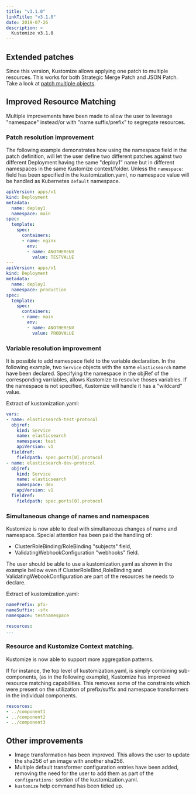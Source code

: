 ```yaml
---
title: "v3.1.0"
linkTitle: "v3.1.0"
date: 2019-07-26
description: >
  Kustomize v3.1.0
---
```


## Extended patches
Since this version, Kustomize allows applying one patch to multiple resources. This works for both Strategic Merge Patch and JSON Patch. Take a look at [patch multiple objects](https://github.com/kubernetes-sigs/kustomize/tree/master/examples/patchMultipleObjects.md).

## Improved Resource Matching

Multiple improvements have been made to allow the user to leverage "namespace"
instead/or with "name suffix/prefix" to segregate resources.

### Patch resolution improvement

The following example demonstrates how using the namespace field in the patch definition,
will let the user define two different patches against two different Deployment having the
same "deploy1" name but in different namespaces in the same Kustomize context/folder.
Unless the `namespace:` field has been specified in the kustomization.yaml, no namespace
value will be handled as Kubernetes `default` namespace.

```yaml
apiVersion: apps/v1
kind: Deployment
metadata:
  name: deploy1
  namespace: main
spec:
  template:
    spec:
      containers:
      - name: nginx
        env:
        - name: ANOTHERENV
          value: TESTVALUE
---
apiVersion: apps/v1
kind: Deployment
metadata:
  name: deploy1
  namespace: production
spec:
  template:
    spec:
      containers:
      - name: main
        env:
        - name: ANOTHERENV
          value: PRODVALUE
```


### Variable resolution improvement

It is possible to add namespace field to the variable declaration. In the following example,
two `Service` objects with the same `elasticsearch` name have been declared.
Specifying the namespace in the objRef of the corresponding varriables, allows Kustomize to
resovlve thoses variables.
If the namespace is not specified, Kustomize will handle it has a "wildcard" value.

Extract of kustomization.yaml:

```yaml
vars:
- name: elasticsearch-test-protocol
  objref:
    kind: Service
    name: elasticsearch
    namespace: test
    apiVersion: v1
  fieldref:
    fieldpath: spec.ports[0].protocol
- name: elasticsearch-dev-protocol
  objref:
    kind: Service
    name: elasticsearch
    namespace: dev
    apiVersion: v1
  fieldref:
    fieldpath: spec.ports[0].protocol

```

### Simultaneous change of names and namespaces

Kustomize is now able to deal with simultaneous changes of name and namespace.
Special attention has been paid the handling of: 
- ClusterRoleBinding/RoleBinding "subjects" field,
- ValidatingWebhookConfiguration "webhooks" field.

The user should be able to use a kustomization.yaml as shown in the example bellow
even if ClusterRoleBind,RoleBinding and ValidatingWebookConfiguration are part of the
resources he needs to declare.

Extract of kustomization.yaml:

```yaml
namePrefix: pfx-
nameSuffix: -sfx
namespace: testnamespace

resources:
...
```

### Resource and Kustomize Context matching.

Kustomize is now able to support more aggregation patterns.

If for instance, the top level of kustomization.yaml, is simply
combining sub-components, (as in the following example), Kustomize has improved
resource matching capabilities. This removes some of the constraints which were
present on the utilization of prefix/suffix and namespace transformers in the
individual components.

```yaml
resources:
- ../component1
- ../component2
- ../component3
```

## Other improvements

- Image transformation has been improved. This allows the user to update the sha256 of
  an image with another sha256.
- Multiple default transformer configuration entries have been added, removing the need for the
  user to add them as part of the `configurations:` section of the kustomization.yaml.
- `kustomize` help command has been tidied up.
